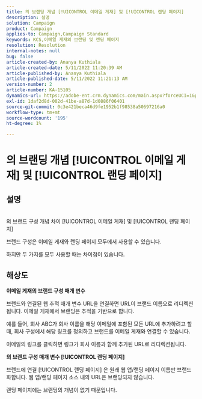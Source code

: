 ```yaml
---
title: 의 브랜딩 개념 [!UICONTROL 이메일 게재] 및 [!UICONTROL 랜딩 페이지]
description: 설명
solution: Campaign
product: Campaign
applies-to: Campaign,Campaign Standard
keywords: KCS,이메일 게재의 브랜딩 및 랜딩 페이지
resolution: Resolution
internal-notes: null
bug: false
article-created-by: Ananya Kuthiala
article-created-date: 5/11/2022 11:20:39 AM
article-published-by: Ananya Kuthiala
article-published-date: 5/11/2022 11:21:13 AM
version-number: 2
article-number: KA-15105
dynamics-url: https://adobe-ent.crm.dynamics.com/main.aspx?forceUCI=1&pagetype=entityrecord&etn=knowledgearticle&id=189a795e-1cd1-ec11-a7b5-0022480a8e40
exl-id: 1daf2d8d-002d-41be-a87d-1d0886f06401
source-git-commit: 0c3e421beca46d9fe1952b1f98538a50697216a0
workflow-type: tm+mt
source-wordcount: '195'
ht-degree: 1%

---
```


# 의 브랜딩 개념 [!UICONTROL 이메일 게재] 및 [!UICONTROL 랜딩 페이지]

## 설명

<br>의 브랜드 구성 개념 차이 [!UICONTROL 이메일 게재] 및 [!UICONTROL 랜딩 페이지]



브랜드 구성은 이메일 게재와 랜딩 페이지 모두에서 사용할 수 있습니다.

하지만 두 가지를 모두 사용할 때는 차이점이 있습니다.






## 해상도

<b>이메일 게재의 브랜드 구성 매개 변수</b>


브랜드와 연결된 웹 추적 매개 변수 URL을 연결하면 URL이 브랜드 이름으로 리디렉션됩니다. 이메일 게재에서 브랜딩은 추적을 기반으로 합니다.

예를 들어, 회사 ABC가 회사 이름을 해당 이메일에 포함된 모든 URL에 추가하려고 할 때, 회사 구성에서 해당 링크를 정의하고 브랜드를 이메일 게재와 연결할 수 있습니다.

이메일의 링크를 클릭하면 링크가 회사 이름과 함께 추가된 URL로 리디렉션됩니다.




<b>의 브랜드 구성 매개 변수 [!UICONTROL 랜딩 페이지]</b>


브랜드에 연결 [!UICONTROL 랜딩 페이지] 은 원래 웹 앱/랜딩 페이지 이름만 브랜드화합니다. 웹 앱/랜딩 페이지 소스 내의 URL은 브랜딩되지 않습니다.

랜딩 페이지에는 브랜딩의 개념이 없기 때문입니다.

